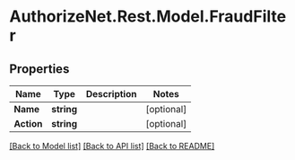 # AuthorizeNet.Rest.Model.FraudFilter
## Properties

Name | Type | Description | Notes
------------ | ------------- | ------------- | -------------
**Name** | **string** |  | [optional] 
**Action** | **string** |  | [optional] 

[[Back to Model list]](../README.md#documentation-for-models) [[Back to API list]](../README.md#documentation-for-api-endpoints) [[Back to README]](../README.md)

